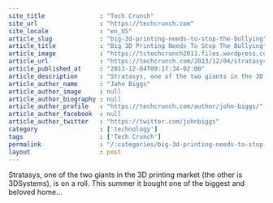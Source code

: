 ```yaml
---
site_title               : "Tech Crunch"
site_url                 : "https://techcrunch.com"
site_locale              : "en_US"
article_slug             : "big-3d-printing-needs-to-stop-the-bullying"
article_title            : "Big 3D Printing Needs To Stop The Bullying"
article_image            : "https://tctechcrunch2011.files.wordpress.com/2013/05/elasto_3d_print_shapeways.gif?w=300&h=200&crop=1"
article_url              : "https://techcrunch.com/2013/12/04/stratasys-is-playing-ip-bully-in-the-world-of-3d-printing/"
article_published_at     : "2013-12-04T09:17:34-02:00"
article_description      : "Stratasys, one of the two giants in the 3D printing market (the other is 3DSystems), is on a roll. This summer it bought one of the biggest and beloved home..."
article_author_name      : "John Biggs"
article_author_image     : null
article_author_biography : null
article_author_profile   : "https://techcrunch.com/author/john-biggs/"
article_author_facebook  : null
article_author_twitter   : "https://twitter.com/johnbiggs"
category                 : ['technology']
tags                     : ['Tech Crunch']
permalink                : "/:categories/big-3d-printing-needs-to-stop-the-bullying/"
layout                   : post
---
```


Stratasys, one of the two giants in the 3D printing market (the other is 3DSystems), is on a roll. This summer it bought one of the biggest and beloved home...
